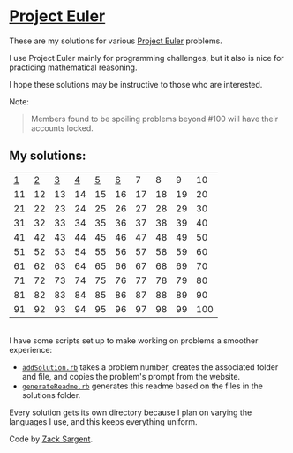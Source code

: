 # [Project Euler](https://projecteuler.net)

These are my solutions for various [Project Euler](https://projecteuler.net) problems.

I use Project Euler mainly for programming challenges, but it also is nice for practicing mathematical reasoning.

I hope these solutions may be instructive to those who are interested.

Note:

> Members found to be spoiling problems beyond #100 will have their accounts locked.

## My solutions:
<!--- 
  This table is automatically generated and is best viewed with line wrap off.
  I did consider reference style links, and they didn't seem much better. 
  Just try and view the formatted table, if you can.
-->
|                              |                              |                              |                              |                              |                              |    |    |    |     |
| ---------------------------- | ---------------------------- | ---------------------------- | ---------------------------- | ---------------------------- | ---------------------------- | -- | -- | -- | --- |
| [1](solutions/001/solve1.rb) | [2](solutions/002/solve2.rb) | [3](solutions/003/solve3.rb) | [4](solutions/004/solve4.rb) | [5](solutions/005/solve5.rb) | [6](solutions/006/solve6.rb) | 7  | 8  | 9  | 10  |
| 11                           | 12                           | 13                           | 14                           | 15                           | 16                           | 17 | 18 | 19 | 20  |
| 21                           | 22                           | 23                           | 24                           | 25                           | 26                           | 27 | 28 | 29 | 30  |
| 31                           | 32                           | 33                           | 34                           | 35                           | 36                           | 37 | 38 | 39 | 40  |
| 41                           | 42                           | 43                           | 44                           | 45                           | 46                           | 47 | 48 | 49 | 50  |
| 51                           | 52                           | 53                           | 54                           | 55                           | 56                           | 57 | 58 | 59 | 60  |
| 61                           | 62                           | 63                           | 64                           | 65                           | 66                           | 67 | 68 | 69 | 70  |
| 71                           | 72                           | 73                           | 74                           | 75                           | 76                           | 77 | 78 | 79 | 80  |
| 81                           | 82                           | 83                           | 84                           | 85                           | 86                           | 87 | 88 | 89 | 90  |
| 91                           | 92                           | 93                           | 94                           | 95                           | 96                           | 97 | 98 | 99 | 100 |

<br>
I have some scripts set up to make working on problems a smoother experience:

 - [`addSolution.rb`](addSolution.rb) takes a problem number, creates the associated folder and file, and copies the problem's prompt from the website.
 - [`generateReadme.rb`](generateReadme.rb) generates this readme based on the files in the solutions folder.

Every solution gets its own directory because I plan on varying the languages I use, and this keeps everything uniform.

Code by [Zack Sargent](https://github.com/zsarge).
